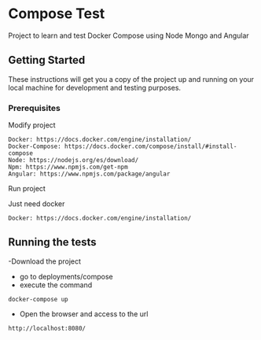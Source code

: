 
# Compose Test

Project to learn and test Docker Compose using Node Mongo and Angular

## Getting Started

These instructions will get you a copy of the project up and running on your local machine for development and testing purposes.

### Prerequisites

Modify project

```
Docker: https://docs.docker.com/engine/installation/
Docker-Compose: https://docs.docker.com/compose/install/#install-compose
Node: https://nodejs.org/es/download/
Npm: https://www.npmjs.com/get-npm
Angular: https://www.npmjs.com/package/angular
```
Run project

Just need docker
```
Docker: https://docs.docker.com/engine/installation/
```


## Running the tests

-Download the project
- go to deployments/compose
- execute the command 
```
docker-compose up
```
- Open the browser and access to the url 
```
http://localhost:8080/
```

